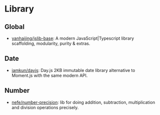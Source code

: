 # Library

## Global
* [yanhaijing/jslib-base](https://github.com/yanhaijing/jslib-base): A modern JavaScript|Typescript library scaffolding, modularity, purity & extras.

## Date
* [iamkun/dayjs](https://github.com/iamkun/dayjs): Day.js 2KB immutable date library alternative to Moment.js with the same modern API.

## Number
* [nefe/number-precision](https://github.com/nefe/number-precision): lib for doing addition, subtraction, multiplication and division operations precisely.